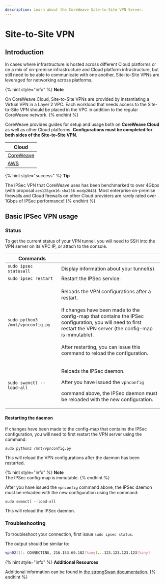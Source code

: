 ```yaml
---
description: Learn about the CoreWeave Site-to-Site VPN Server.
---
```


# Site-to-Site VPN

## Introduction

In cases where infrastructure is hosted across different Cloud platforms or on a mix of on-premise infrastructure and Cloud platform infrastructure, but still need to be able to communicate with one another, Site-to-Site VPNs are leveraged for networking across platforms.

{% hint style="info" %}
**Note**

On CoreWeave Cloud, Site-to-Site VPNs are provided by instantiating a Virtual VPN in a Layer 2 VPC. Each workload that needs access to the Site-to-Site VPN should be placed in the VPC in addition to the regular CoreWeave network.
{% endhint %}

CoreWeave provides guides for setup and usage both on **CoreWeave Cloud** as well as other Cloud platforms. **Configurations must be completed for both sides of the Site-to-Site VPN.**

| Cloud                     |
| ------------------------- |
| [CoreWeave](coreweave.md) |
| [AWS](aws.md)             |

{% hint style="success" %}
**Tip**

The IPSec VPN that CoreWeave uses has been benchmarked to over 4Gbps (with proposal `aes128gcm16-sha256-modp2048`). Most enterprise on-premise firewalls and Cloud firewalls on other Cloud providers are rarely rated over 1Gbps of IPSec performance!
{% endhint %}

## **Basic IPSec VPN u**sage

### Status

To get the current status of your VPN tunnel, you will need to SSH into the VPN server on its VPC IP, or attach to the console.

| Commands                         |                                                                                                                                                                                                                                                                                                                |
| -------------------------------- | -------------------------------------------------------------------------------------------------------------------------------------------------------------------------------------------------------------------------------------------------------------------------------------------------------------- |
| `sudo ipsec statusall`           | Display information about your tunnel(s).                                                                                                                                                                                                                                                                      |
| `sudo ipsec restart`             | Restart the IPSec service.                                                                                                                                                                                                                                                                                     |
| `sudo python3 /mnt/vpnconfig.py` | <p>Reloads the VPN configurations after a restart.<br><br>If changes have been made to the config-map that contains the IPSec configuration, you will need to first restart the VPN server (the config-map is immutable).<br><br>After restarting, you can issue this command to reload the configuration.</p> |
| `sudo swanctl --load-all`        | <p>Reloads the IPSec daemon.</p><p></p><p>After you have issued the <code>vpnconfig</code></p><p>command above, the IPSec daemon must be reloaded with the new configuration.</p>                                                                                                                              |

#### Restarting the daemon

If changes have been made to the config-map that contains the IPSec configuration, you will need to first restart the VPN server using the command:

`sudo python3 /mnt/vpnconfig.py`

This will reload the VPN configurations after the daemon has been restarted.

{% hint style="info" %}
**Note**\
The IPSec config-map is immutable.
{% endhint %}

After you have issued the `vpnconfig` command above, the IPSec daemon must be reloaded with the new configuration using the command:

`sudo swanctl --load-all`

This will reload the IPSec daemon.

### Troubleshooting

To troubleshoot your connection, first issue `sudo ipsec status`.&#x20;

The output should be similar to:

```bash
vpn02[1]: CONNECTING, 216.153.60.182[%any]...123.123.123.123[%any]
```

{% hint style="info" %}
**Additional Resources**

Additional information can be found in [the strongSwan documentation](https://docs.strongswan.org/docs/5.9/index.html).
{% endhint %}
